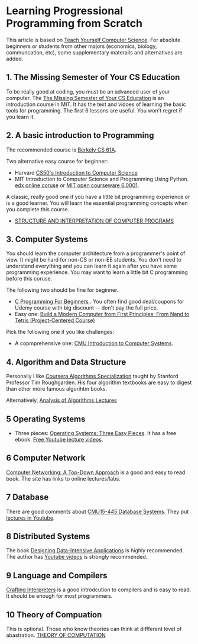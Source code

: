 # Learning Progressional Programming from Scratch

This article is based on [Teach Yourself Computer Science](https://teachyourselfcs.com/). For absolute beginners or students from other majors (economics, biology, communcation, etc), some supplementary materails and alternatives are added.

## 1. The Missing Semester of Your CS Education

To be really good at coding, you must be an advanced user of your computer.  The [The Missing Semester of Your CS Education](https://missing.csail.mit.edu/) is an introduction course in MIT. It has the text and vidoes of learning the basic tools for programming. The first 6 lessons are useful. You won't regret if you learn it.

## 2. A basic introduction to Programming

The recommended course is [Berkely CS 61A](https://archive.org/details/ucberkeley-webcast-PL3E89002AA9B9879E).


Two alternative easy course for beginner: 

- Harvard [CS50's Introduction to Computer Science](https://www.edx.org/course/introduction-computer-science-harvardx-cs50x)
- MIT Introduction to Computer Science and Programming Using Python. [edx online coruse](https://www.edx.org/course/introduction-to-computer-science-and-programming-7) or [MIT open courseware 6.0001](https://ocw.mit.edu/courses/6-0001-introduction-to-computer-science-and-programming-in-python-fall-2016/).

A classic, really good one if you have a little bit programming experience or is a good learner. You will learn the essential programming concepts when you complete this course.

- [STRUCTURE AND INTERPRETATION OF COMPUTER PROGRAMS](https://ocw.mit.edu/courses/6-001-structure-and-interpretation-of-computer-programs-spring-2005/)

## 3. Computer Systems

You should learn the computer architecture from a programmer's point of view. It might be hard for non-CS or non-EE students. You don't need to understand everything and you can learn it again after you have some programming experience. You may want to learn a little bit C programming before this coruse. 

The following two should be fine for beginner.
- [C Programming For Beginners ](https://www.udemy.com/course/c-programming-for-beginners-/). You often find good deal/coupons for Udemy course with big discount -- don't pay the full price.
- Easy one: [Build a Modern Computer from First Principles: From Nand to Tetris (Project-Centered Course)](https://www.coursera.org/learn/build-a-computer)


Pick the following one if you like challenges:

- A copmprehensive one: [CMU Introduction to Computer Systems](http://www.cs.cmu.edu/~213/index.html). 

## 4. Algorithm and Data Structure

Personally I like [Coursera Algorithms Specialization](https://www.coursera.org/specializations/algorithms) taught by Stanford Professor Tim Roughgarden. His four algorithm textbooks are easy to digest than other more famous algorihtm books.

Alternatively, [Analysis of Algorithms Lectures](https://www3.cs.stonybrook.edu/~skiena/373/videos/)

## 5 Operating Systems

- Three pieces: [Operating Systems: Three Easy Pieces](https://pages.cs.wisc.edu/~remzi/OSTEP/). It has a free ebook. [Free Youtube lecture videos](https://www.youtube.com/playlist?list=PLDW872573QAb4bj0URobvQTD41IV6gRkx).

## 6 Computer Network

[Computer Networking: A Top-Down Approach](https://gaia.cs.umass.edu/kurose_ross/index.php) is a good and easy to read book. The site has links to online lectures/labs.


## 7 Database

There are good comments about [CMU15-445 Database Systems](https://15445.courses.cs.cmu.edu/fall2022/). They put [lectures in Youtube](https://www.youtube.com/playlist?list=PLSE8ODhjZXjaKScG3l0nuOiDTTqpfnWFf).

## 8 Distributed Systems

The book [Designing Data-Intensive Applications](https://smile.amazon.com/Designing-Data-Intensive-Applications-Reliable-Maintainable-ebook/dp/B06XPJML5D/) is highly recommended. The author has [Youtube videos](https://www.youtube.com/playlist?list=PL4KdJM8LzAMecwInbBK5GJ3Anz-ts75RQ) is strongly recommended. 

## 9 Language and Compilers

[Crafting Interpreters](https://craftinginterpreters.com/contents.html) is a good introdcution to compilers and is easy to read. It should be enough for most programmers.

## 10 Theory of Compuation

This is optional. Those who know theories can think at diffferent level of abastration. [THEORY OF COMPUTATION](https://ocw.mit.edu/courses/18-404j-theory-of-computation-fall-2020/)




